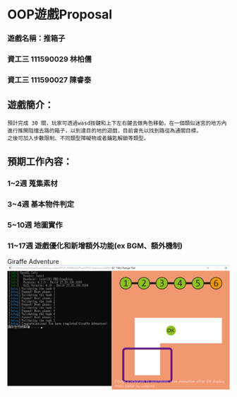# OOP遊戲Proposal

### 遊戲名稱：推箱子

### 資工三 111590029 林柏儒
### 資工三 111590027 陳睿泰


## 遊戲簡介：

```
預計完成 30 關，玩家可透過wasd按鍵和上下左右鍵去做角色移動，在一個類似迷宮的地方內
進行推開阻擋去路的箱子，以到達目的地的遊戲，目前會先以找到路徑為通關目標，
之後可加入步數限制、不同類型障礙物或者鑰匙解鎖等類型。
```

## 預期工作內容：

### 1~2週 蒐集素材

### 3~4週 基本物件判定

### 5~10週 地圖實作

### 11~17週 遊戲優化和新增額外功能(ex BGM、額外機制)

Giraffe Adventure
![Giraffe Adventure](/Giraffe_Adventure.png)